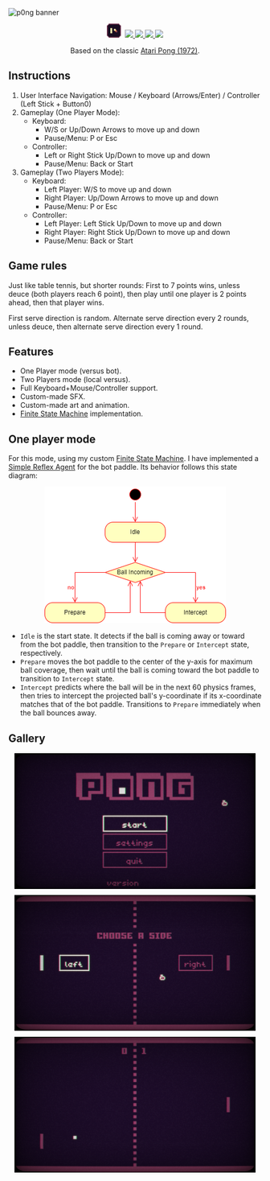 ![p0ng banner](../assets/p0ng/itch_io_banner.png)

<center>
<img height="28" src="icon.svg">&nbsp;
<a href="https://github.com/miketvo/classic-games-godot/releases/latest/download/p0ng-desktop-windows-x86_64.zip">
    <img src="https://img.shields.io/badge/p0ng-Download-CE6B40?style=for-the-badge">
</a>
<a href="https://ambientlamp.itch.io/p0ng">
    <img src="https://img.shields.io/badge/Play-6f324e?style=for-the-badge&logo=Itch.io&logoColor=ffffff">
</a>
<a href="./p0ng/README.md">
    <img src="https://img.shields.io/badge/README-555555?style=for-the-badge&logo=markdown">
</a>
<a href="./p0ng">
    <img src="https://img.shields.io/badge/Source%20Code-555555?style=for-the-badge&logo=github">
</a>

Based on the classic [Atari Pong (1972)](https://en.wikipedia.org/wiki/Pong).
</center>

## Instructions

1. User Interface Navigation: Mouse / Keyboard (Arrows/Enter) / Controller (Left Stick + Button0)
2. Gameplay (One Player Mode):
    - Keyboard:
        - W/S or Up/Down Arrows to move up and down
        - Pause/Menu: P or Esc
    - Controller:
        - Left or Right Stick Up/Down to move up and down
        - Pause/Menu: Back or Start
3. Gameplay (Two Players Mode):
    - Keyboard:
        - Left Player: W/S to move up and down
        - Right Player: Up/Down Arrows to move up and down
        - Pause/Menu: P or Esc
    - Controller:
        - Left Player: Left Stick Up/Down to move up and down
        - Right Player: Right Stick Up/Down to move up and down
        - Pause/Menu: Back or Start


## Game rules

Just like table tennis, but shorter rounds: First to 7 points wins, unless deuce (both players reach 6 point), then play until one player is 2 points ahead, then that player wins.

First serve direction is random. Alternate serve direction every 2 rounds, unless deuce, then alternate serve direction every 1 round.

## Features

- One Player mode (versus bot).
- Two Players mode (local versus).
- Full Keyboard+Mouse/Controller support.
- Custom-made SFX.
- Custom-made art and animation.
- [Finite State Machine](https://en.wikipedia.org/wiki/Finite-state_machine) implementation.

## One player mode

For this mode, using my custom [Finite State Machine](https://en.wikipedia.org/wiki/Finite-state_machine). I have implemented a [Simple Reflex Agent](https://en.wikipedia.org/wiki/Intelligent_agent#Simple_reflex_agents) for the bot paddle. Its behavior follows this state diagram:

<p align="center">
    <img src="../assets/p0ng/p0ng_bot_state_diagram.png">
</p>

- `Idle` is the start state. It detects if the ball is coming away or toward from the bot paddle, then transition to the `Prepare` or `Intercept` state, respectively.
- `Prepare` moves the bot paddle to the center of the y-axis for maximum ball coverage, then wait until the ball is coming toward the bot paddle to transition to `Intercept` state.
- `Intercept` predicts where the ball will be in the next 60 physics frames, then tries to intercept the projected ball's y-coordinate if its x-coordinate matches that of the bot paddle. Transitions to `Prepare` immediately when the ball bounces away.

## Gallery

<div align="center" style="display: -webkit-box; display: -moz-box; display: -ms-flexbox; display: -webkit-flex; display: flex; flex-flow: row wrap; gap: 12px; align-content: center; align-items: center; justify-content: center;">
    <img src="../assets/p0ng/p0ng_gameplay1.png" width=480>
    <img src="../assets/p0ng/p0ng_gameplay2.png" width=480>
    <img src="../assets/p0ng/p0ng_gameplay3.png" width=480>
</div>
